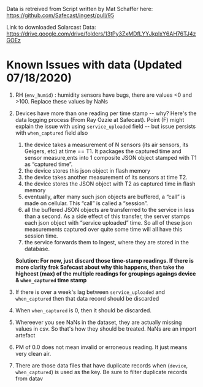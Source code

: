 Data is retreived from Script written by Mat Schaffer here:  https://github.com/Safecast/ingest/pull/95

Link to downloaded Solarcast Data: https://drive.google.com/drive/folders/13tPy3ZxMDfLYYJkplxY6AH76TJ4zGOEz

# Known Issues with data (Updated 07/18/2020)

1. RH (`env_humid`) : humidity sensors have bugs, there are values <0 and >100. Replace these values by NaNs
2. Devices have more than one reading per time stamp -- why? Here's the data logging process (From Ray Ozzie at Safecast). Point (F) might explain the issue with using `service_uploaded` field -- but issue persists with `when_captured` field also
    1. the device takes a measurement of N sensors (its air sensors, its Geigers, etc) at time == T1.  It packages the captured time and sensor measure,ents into 1 composite JSON object stamped with T1 as “captured time”.
    2. the device stores this json object in flash memory
    3. the device takes another measurement of its sensors at time T2.
    4. the device stores the JSON object with T2 as captured time in flash memory
    5. eventually, after many such json objects are buffered, a “call” is made on cellular.  This “call” is called a “session”.
    6. all the buffered JSON objects are transferrred to the service in less than a second. As a side effect of this transfer, the server stamps each json object with “service uploaded” time.  So all of these json measurements captured over quite some time will all have this session time.
    7. the service forwards them to Ingest, where they are stored in the database.
    
    **Solution: For now, just discard those time-stamp readings. If there is more clarity frok Safecast about why this happens, then take the higheest (max) of the multiple readings for groupings agaings device & `when_captured` time stamp**
    
3. If there is over a week's lag between `service_uploaded` and `when_captured` then that data record should be discarded
4. When `when_captured` is 0, then it should be discarded.
5. Whereever you see NaNs in the dataset, they are actually missing values in csv. So that's how they should be treated. NaNs are an import artefact
6. PM of 0.0 does not mean invalid or erroneous reading. It just means very clean air. 
7. There are those data files that have duplicate records when (`device`, `when_captured`) is used as the key. Be sure to filter duplicate records from datav
